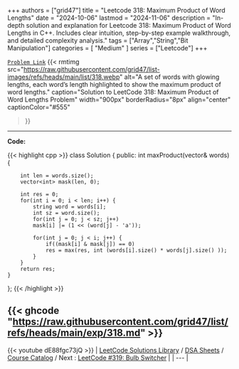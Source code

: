 
+++
authors = ["grid47"]
title = "Leetcode 318: Maximum Product of Word Lengths"
date = "2024-10-06"
lastmod = "2024-11-06"
description = "In-depth solution and explanation for Leetcode 318: Maximum Product of Word Lengths in C++. Includes clear intuition, step-by-step example walkthrough, and detailed complexity analysis."
tags = ["Array","String","Bit Manipulation"]
categories = [
    "Medium"
]
series = ["Leetcode"]
+++



[`Problem Link`](https://leetcode.com/problems/maximum-product-of-word-lengths/description/)
{{< rmtimg 
    src="https://raw.githubusercontent.com/grid47/list-images/refs/heads/main/list/318.webp" 
    alt="A set of words with glowing lengths, each word’s length highlighted to show the maximum product of word lengths."
    caption="Solution to LeetCode 318: Maximum Product of Word Lengths Problem"
    width="900px"
    borderRadius="8px"
    align="center" 
    captionColor="#555"
>}}
---
**Code:**

{{< highlight cpp >}}
class Solution {
public:
    int maxProduct(vector<string>& words) {

        int len = words.size();
        vector<int> mask(len, 0);

        int res = 0;
        for(int i = 0; i < len; i++) {
            string word = words[i];
            int sz = word.size();
            for(int j = 0; j < sz; j++)
            mask[i] |= (1 << (word[j] - 'a'));

            for(int j = 0; j < i; j++) {
                if((mask[i] & mask[j]) == 0)
                res = max(res, int (words[i].size() * words[j].size() ));
            }
        }
        return res;
    }
};
{{< /highlight >}}

{{< ghcode "https://raw.githubusercontent.com/grid47/list/refs/heads/main/exp/318.md" >}}
---
{{< youtube dE88fgc73jQ >}}
| [LeetCode Solutions Library](https://grid47.xyz/leetcode/) / [DSA Sheets](https://grid47.xyz/sheets/) / [Course Catalog](https://grid47.xyz/courses/) / Next : [LeetCode #319: Bulb Switcher](https://grid47.xyz/leetcode/solution-319-bulb-switcher/) |
| --- |
